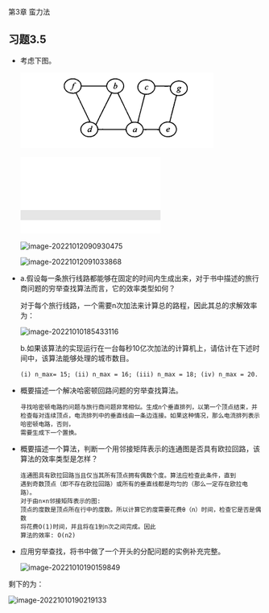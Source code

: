 第3章 蛮力法

## 习题3.5
- 考虑下图。

  ![image-20221011151009793](ch03-5.assets\image-20221011151009793.png)

  ![image-20221012090350883](./assets/image-20221012090350883.png)

  ![image-20221012090930475](./../../../../AppData/Roaming/Typora/typora-user-images/image-20221012090930475.png)

  ![image-20221012091033868](./../../../../AppData/Roaming/Typora/typora-user-images/image-20221012091033868.png)

- a.假设每一条旅行线路都能够在固定的时间内生成出来，对于书中描述的旅行商问题的穷举查找算法而言，它的效率类型如何？

  对于每个旅行线路，一个需要n次加法来计算总的路程，因此其总的求解效率为：

  ![image-20221010185433116](C:\Users\dfc\Documents\MyFiles\ch03-4.assets\image-20221010185433116.png)

  b.如果该算法的实现运行在一台每秒10亿次加法的计算机上，请估计在下述时间中，该算法能够处理的城市数目。

  ```
  (i) n_max= 15; (ii) n_max = 16; (iii) n_max = 18; (iv) n_max = 20.
  ```

- 概要描述一个解决哈密顿回路问题的穷举查找算法。

  ```
  寻找哈密顿电路的问题与旅行商问题非常相似。生成n个垂直排列，以第一个顶点结束，并检查每对连续顶点，电流排列中的垂直线由一条边连接。如果这种情况，那么电流排列表示哈密顿电路，否则，
  需要生成下一个置换。
  ```

- 概要描述一个算法，判断一个用邻接矩阵表示的连通图是否具有欧拉回路，该算法的效率类型是怎样？

  ```
  连通图具有欧拉回路当且仅当其所有顶点拥有偶数个度。算法应检查此条件，直到
  遇到奇数顶点（即不存在欧拉回路）或所有的垂直线都是均匀的（那么一定存在欧拉电路）。
  对于由n×n邻接矩阵表示的图:
  顶点的度数是顶点所在行中的度数。所以计算它的度需要花费θ（n）时间，检查它是否是偶数
  将花费O(1)时间，并且将在1到n次之间完成。因此
  算法的效率: O(n2)
  ```

- 应用穷举查找，将书中做了一个开头的分配问题的实例补充完整。

  ![image-20221010190159849](C:\Users\dfc\Documents\MyFiles\ch03-4.assets\image-20221010190159849.png)

剩下的为：

![image-20221010190219133](C:\Users\dfc\Documents\MyFiles\ch03-4.assets\image-20221010190219133.png)

